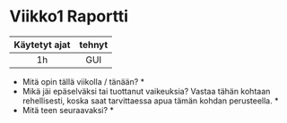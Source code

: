 # Viikko1 Raportti
| Käytetyt ajat | tehnyt |
| :----------:    | :-----------:   |
| 1h | GUI |


* Mitä opin tällä viikolla / tänään?
    * 
* Mikä jäi epäselväksi tai tuottanut vaikeuksia? Vastaa tähän kohtaan rehellisesti, koska saat tarvittaessa apua tämän kohdan perusteella.
    * 
* Mitä teen seuraavaksi?
    * 